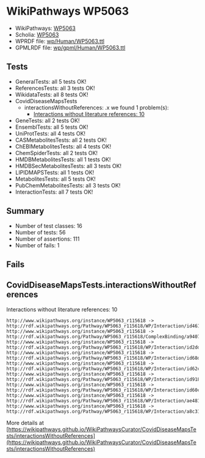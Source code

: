 # WikiPathways WP5063

* WikiPathways: [WP5063](https://identifiers.org/wikipathways:WP5063)
* Scholia: [WP5063](https://scholia.toolforge.org/wikipathways/WP5063)
* WPRDF file: [wp/Human/WP5063.ttl](../wp/Human/WP5063.ttl)
* GPMLRDF file: [wp/gpml/Human/WP5063.ttl](../wp/gpml/Human/WP5063.ttl)

## Tests
* GeneralTests: all 5 tests OK!
* ReferencesTests: all 3 tests OK!
* WikidataTests: all 8 tests OK!
* CovidDiseaseMapsTests
    * interactionsWithoutReferences: .x we found 1 problem(s):
        * [Interactions without literature references: 10](#9701cce1)
* GeneTests: all 2 tests OK!
* EnsemblTests: all 5 tests OK!
* UniProtTests: all 4 tests OK!
* CASMetabolitesTests: all 2 tests OK!
* ChEBIMetabolitesTests: all 4 tests OK!
* ChemSpiderTests: all 2 tests OK!
* HMDBMetabolitesTests: all 1 tests OK!
* HMDBSecMetabolitesTests: all 3 tests OK!
* LIPIDMAPSTests: all 1 tests OK!
* MetabolitesTests: all 5 tests OK!
* PubChemMetabolitesTests: all 3 tests OK!
* InteractionTests: all 7 tests OK!


## Summary

* Number of test classes: 16
* Number of tests: 56
* Number of assertions: 111
* Number of fails: 1

## Fails

<a name="9701cce1" />

## CovidDiseaseMapsTests.interactionsWithoutReferences

Interactions without literature references: 10
```http://www.wikipathways.org/instance/WP5063_r115618 -> http://rdf.wikipathways.org/Pathway/WP5063_r115618/ComplexBinding/be433
http://www.wikipathways.org/instance/WP5063_r115618 -> http://rdf.wikipathways.org/Pathway/WP5063_r115618/WP/Interaction/id461fe58b
http://www.wikipathways.org/instance/WP5063_r115618 -> http://rdf.wikipathways.org/Pathway/WP5063_r115618/ComplexBinding/a9407
http://www.wikipathways.org/instance/WP5063_r115618 -> http://rdf.wikipathways.org/Pathway/WP5063_r115618/WP/Interaction/id2dd693e9
http://www.wikipathways.org/instance/WP5063_r115618 -> http://rdf.wikipathways.org/Pathway/WP5063_r115618/WP/Interaction/id68d6bd5c
http://www.wikipathways.org/instance/WP5063_r115618 -> http://rdf.wikipathways.org/Pathway/WP5063_r115618/WP/Interaction/id62c8b91d
http://www.wikipathways.org/instance/WP5063_r115618 -> http://rdf.wikipathways.org/Pathway/WP5063_r115618/WP/Interaction/id918fca0c
http://www.wikipathways.org/instance/WP5063_r115618 -> http://rdf.wikipathways.org/Pathway/WP5063_r115618/WP/Interaction/id60c4d9a9
http://www.wikipathways.org/instance/WP5063_r115618 -> http://rdf.wikipathways.org/Pathway/WP5063_r115618/WP/Interaction/ae481
http://www.wikipathways.org/instance/WP5063_r115618 -> http://rdf.wikipathways.org/Pathway/WP5063_r115618/WP/Interaction/a8c31
```

More details at [https://wikipathways.github.io/WikiPathwaysCurator/CovidDiseaseMapsTests/interactionsWithoutReferences](https://wikipathways.github.io/WikiPathwaysCurator/CovidDiseaseMapsTests/interactionsWithoutReferences)

